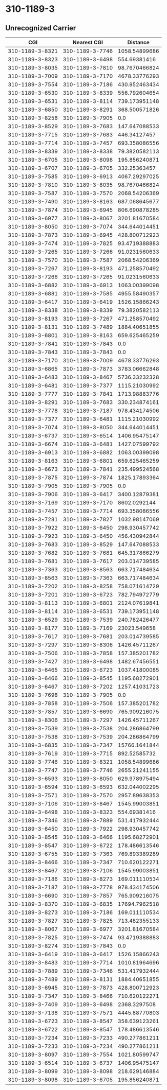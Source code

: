 # 310-1189-3
## Unrecognized Carrier


| CGI | Nearest CGI | Distance |
|-----|-------------|----------|
| 310-1189-3-8321 | 310-1189-3-7746 | 1058.54899686 |
| 310-1189-3-8323 | 310-1189-3-6498 | 554.69381416 |
| 310-1189-3-8035 | 310-1189-3-7810 | 98.7670466824 |
| 310-1189-3-7009 | 310-1189-3-7170 | 4678.33776293 |
| 310-1189-3-7554 | 310-1189-3-7186 | 430.952463434 |
| 310-1189-3-6530 | 310-1189-3-8339 | 556.792604654 |
| 310-1189-3-6531 | 310-1189-3-8114 | 739.173951148 |
| 310-1189-3-6850 | 310-1189-3-8291 | 368.500571826 |
| 310-1189-3-8258 | 310-1189-3-7905 | 0.0 |
| 310-1189-3-8529 | 310-1189-3-7683 | 147.647088533 |
| 310-1189-3-7715 | 310-1189-3-7683 | 446.34127457 |
| 310-1189-3-7714 | 310-1189-3-7457 | 693.358086556 |
| 310-1189-3-8339 | 310-1189-3-8338 | 79.3820582113 |
| 310-1189-3-6705 | 310-1189-3-8098 | 195.856240871 |
| 310-1189-3-6707 | 310-1189-3-6705 | 332.25363457 |
| 310-1189-3-7585 | 310-1189-3-6913 | 4067.29297025 |
| 310-1189-3-7810 | 310-1189-3-8035 | 98.7670466824 |
| 310-1189-3-7587 | 310-1189-3-7570 | 2068.54206369 |
| 310-1189-3-7490 | 310-1189-3-8163 | 687.068645677 |
| 310-1189-3-7874 | 310-1189-3-6945 | 806.690878285 |
| 310-1189-3-6977 | 310-1189-3-8067 | 3201.81670584 |
| 310-1189-3-8050 | 310-1189-3-7074 | 344.644014451 |
| 310-1189-3-7873 | 310-1189-3-6945 | 428.800712923 |
| 310-1189-3-7474 | 310-1189-3-7825 | 93.4719388883 |
| 310-1189-3-7265 | 310-1189-3-7266 | 91.0231560633 |
| 310-1189-3-7570 | 310-1189-3-7587 | 2068.54206369 |
| 310-1189-3-7267 | 310-1189-3-8193 | 471.258570492 |
| 310-1189-3-7266 | 310-1189-3-7265 | 91.0231560633 |
| 310-1189-3-6882 | 310-1189-3-6913 | 1063.00399098 |
| 310-1189-3-6881 | 310-1189-3-7585 | 4955.58490357 |
| 310-1189-3-6417 | 310-1189-3-6419 | 1526.15866243 |
| 310-1189-3-8338 | 310-1189-3-8339 | 79.3820582113 |
| 310-1189-3-8193 | 310-1189-3-7267 | 471.258570492 |
| 310-1189-3-8131 | 310-1189-3-7489 | 1884.40651855 |
| 310-1189-3-6801 | 310-1189-3-8163 | 659.625465259 |
| 310-1189-3-7841 | 310-1189-3-7843 | 0.0 |
| 310-1189-3-7843 | 310-1189-3-7843 | 0.0 |
| 310-1189-3-7170 | 310-1189-3-7009 | 4678.33776293 |
| 310-1189-3-6865 | 310-1189-3-7873 | 3783.06662848 |
| 310-1189-3-6483 | 310-1189-3-8467 | 5736.33232328 |
| 310-1189-3-6481 | 310-1189-3-7377 | 1115.21030992 |
| 310-1189-3-7777 | 310-1189-3-7841 | 1713.98883776 |
| 310-1189-3-8291 | 310-1189-3-7683 | 330.234874161 |
| 310-1189-3-7778 | 310-1189-3-7187 | 978.434174506 |
| 310-1189-3-7377 | 310-1189-3-6481 | 1115.21030992 |
| 310-1189-3-7074 | 310-1189-3-8050 | 344.644014451 |
| 310-1189-3-6737 | 310-1189-3-6514 | 1406.95475147 |
| 310-1189-3-6674 | 310-1189-3-6481 | 1427.07599792 |
| 310-1189-3-6913 | 310-1189-3-6882 | 1063.00399098 |
| 310-1189-3-8163 | 310-1189-3-6801 | 659.625465259 |
| 310-1189-3-6673 | 310-1189-3-7841 | 235.499524568 |
| 310-1189-3-7875 | 310-1189-3-7874 | 1825.17893364 |
| 310-1189-3-7905 | 310-1189-3-7905 | 0.0 |
| 310-1189-3-7906 | 310-1189-3-6417 | 3400.12879381 |
| 310-1189-3-7169 | 310-1189-3-7170 | 8602.0292144 |
| 310-1189-3-7457 | 310-1189-3-7714 | 693.358086556 |
| 310-1189-3-7281 | 310-1189-3-7827 | 1032.98147069 |
| 310-1189-3-7922 | 310-1189-3-6450 | 298.930457742 |
| 310-1189-3-7923 | 310-1189-3-6450 | 456.430942844 |
| 310-1189-3-7683 | 310-1189-3-8529 | 147.647088533 |
| 310-1189-3-7682 | 310-1189-3-7681 | 645.317866279 |
| 310-1189-3-7681 | 310-1189-3-7617 | 203.014739585 |
| 310-1189-3-7363 | 310-1189-3-8563 | 663.717484634 |
| 310-1189-3-8563 | 310-1189-3-7363 | 663.717484634 |
| 310-1189-3-7202 | 310-1189-3-8258 | 758.071614729 |
| 310-1189-3-7201 | 310-1189-3-6723 | 782.794972779 |
| 310-1189-3-8113 | 310-1189-3-6801 | 2124.07619841 |
| 310-1189-3-8114 | 310-1189-3-6531 | 739.173951148 |
| 310-1189-3-6529 | 310-1189-3-7539 | 240.782426477 |
| 310-1189-3-8177 | 310-1189-3-7169 | 23023.549658 |
| 310-1189-3-7617 | 310-1189-3-7681 | 203.014739585 |
| 310-1189-3-7297 | 310-1189-3-8306 | 1426.45711267 |
| 310-1189-3-7506 | 310-1189-3-7858 | 157.385201782 |
| 310-1189-3-7427 | 310-1189-3-6498 | 1482.67456551 |
| 310-1189-3-6465 | 310-1189-3-6723 | 1037.41800085 |
| 310-1189-3-6466 | 310-1189-3-8545 | 1195.68272901 |
| 310-1189-3-6467 | 310-1189-3-7202 | 1257.41031723 |
| 310-1189-3-7698 | 310-1189-3-7905 | 0.0 |
| 310-1189-3-7858 | 310-1189-3-7506 | 157.385201782 |
| 310-1189-3-7857 | 310-1189-3-6690 | 765.909216075 |
| 310-1189-3-8306 | 310-1189-3-7297 | 1426.45711267 |
| 310-1189-3-7539 | 310-1189-3-7538 | 204.286864799 |
| 310-1189-3-7538 | 310-1189-3-7539 | 204.286864799 |
| 310-1189-3-6835 | 310-1189-3-7347 | 15766.1641844 |
| 310-1189-3-7619 | 310-1189-3-7715 | 892.52585732 |
| 310-1189-3-7746 | 310-1189-3-8321 | 1058.54899686 |
| 310-1189-3-7747 | 310-1189-3-7746 | 2655.21241155 |
| 310-1189-3-6593 | 310-1189-3-8050 | 629.978975494 |
| 310-1189-3-6594 | 310-1189-3-6593 | 632.044002295 |
| 310-1189-3-7571 | 310-1189-3-7570 | 2957.89638353 |
| 310-1189-3-7106 | 310-1189-3-8467 | 1545.99003851 |
| 310-1189-3-6498 | 310-1189-3-8323 | 554.69381416 |
| 310-1189-3-7346 | 310-1189-3-7889 | 531.417932444 |
| 310-1189-3-6450 | 310-1189-3-7922 | 298.930457742 |
| 310-1189-3-8545 | 310-1189-3-6466 | 1195.68272901 |
| 310-1189-3-8547 | 310-1189-3-6722 | 178.486613546 |
| 310-1189-3-6755 | 310-1189-3-7363 | 769.893389289 |
| 310-1189-3-8466 | 310-1189-3-7347 | 710.620122271 |
| 310-1189-3-8467 | 310-1189-3-7106 | 1545.99003851 |
| 310-1189-3-7186 | 310-1189-3-8273 | 169.011110534 |
| 310-1189-3-7187 | 310-1189-3-7778 | 978.434174506 |
| 310-1189-3-6690 | 310-1189-3-7857 | 765.909216075 |
| 310-1189-3-8370 | 310-1189-3-6835 | 17694.7962518 |
| 310-1189-3-8273 | 310-1189-3-7186 | 169.011110534 |
| 310-1189-3-7827 | 310-1189-3-7825 | 713.482355133 |
| 310-1189-3-8067 | 310-1189-3-6977 | 3201.81670584 |
| 310-1189-3-7825 | 310-1189-3-7474 | 93.4719388883 |
| 310-1189-3-8274 | 310-1189-3-7843 | 0.0 |
| 310-1189-3-6419 | 310-1189-3-6417 | 1526.15866243 |
| 310-1189-3-8483 | 310-1189-3-7714 | 1010.81964696 |
| 310-1189-3-7889 | 310-1189-3-7346 | 531.417932444 |
| 310-1189-3-7489 | 310-1189-3-8131 | 1884.40651855 |
| 310-1189-3-6945 | 310-1189-3-7873 | 428.800712923 |
| 310-1189-3-7347 | 310-1189-3-8466 | 710.620122271 |
| 310-1189-3-7409 | 310-1189-3-6498 | 2368.3297508 |
| 310-1189-3-7138 | 310-1189-3-7571 | 4445.88770803 |
| 310-1189-3-6723 | 310-1189-3-8547 | 358.639123261 |
| 310-1189-3-6722 | 310-1189-3-8547 | 178.486613546 |
| 310-1189-3-7234 | 310-1189-3-7233 | 490.277861211 |
| 310-1189-3-7233 | 310-1189-3-7234 | 490.277861211 |
| 310-1189-3-8097 | 310-1189-3-7554 | 1021.80599747 |
| 310-1189-3-6514 | 310-1189-3-6737 | 1406.95475147 |
| 310-1189-3-8099 | 310-1189-3-8098 | 218.629146884 |
| 310-1189-3-8098 | 310-1189-3-6705 | 195.856240871 |
